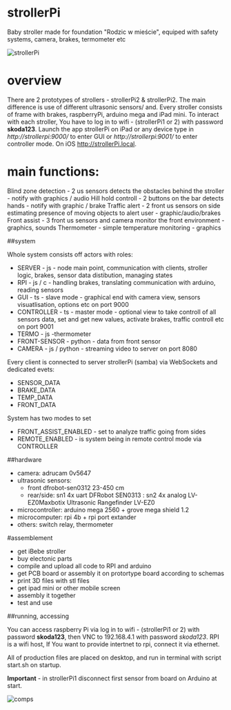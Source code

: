 # strollerPi
Baby stroller made for foundation "Rodzic w mieście", equiped with safety systems, camera, brakes, termometer etc

![strollerPi](https://user-images.githubusercontent.com/101274052/215774084-7d4795f9-ded1-4807-8d0b-fcb180e3feea.png)

# overview
There are 2 prototypes of strollers - strollerPi2 & strollerPi2. The main difference is use of different ultrasonic sensors/ and. Every stroller consists of 
frame with brakes, raspberryPi, arduino mega and iPad mini. To interact with each stroller, You have to log in to wifi - (strollerPi1 or 2) with password **skoda123**. 
Launch the app strollerPi on iPad or any device type in _http://strollerpi:9000/_ to enter GUI or _http://strollerpi:9001/_ to enter controller mode. On iOS http://strollerPi.local.

# main functions:
Blind zone detection - 2 us sensors detects the obstacles behind the stroller - notify with graphics / audio 
Hill hold controll  - 2 buttons on the bar detects hands - notify with graphic / brake
Traffic alert - 2 front us sensors on side estimating  presence of moving objects to alert user - graphic/audio/brakes
Front assist - 3 front us sensors and camera monitor the front environment -  graphics, sounds
Thermometer - simple temperature monitoring - graphics

##system

Whole system consists off actors with roles:
- SERVER - js - node main point, communication with clients, stroller logic, brakes, sensor data distibution, managing states
- RPI - js / c - handling brakes, translating communication with arduino, reading sensors  
- GUI - ts - slave mode - graphical end with camera view, sensors visuatlisation, options etc on port 9000
- CONTROLLER - ts - master mode - optional view to take controll of all sensors data, set and get new values, activate brakes, traffic controll etc on port 9001 
- TERMO - js -thermometer 
- FRONT-SENSOR - python - data from front sensor
- CAMERA - js / python - streaming video to server on port 8080

Every client is connected to server strollerPi (samba) via WebSockets and dedicated evets:

- SENSOR_DATA
- BRAKE_DATA
- TEMP_DATA
- FRONT_DATA

System has two modes to set

- FRONT_ASSIST_ENABLED - set to analyze traffic going from sides
- REMOTE_ENABLED - is system being in remote control mode via CONTROLLER

##hardware
- camera: adrucam 0v5647
- ultrasonic sensors:
  - front dfrobot-sen0312 23-450 cm
  - rear/side: sn1 4x uart DFRobot SEN0313
             : sn2 4x analog LV-EZ0Maxbotix Ultrasonic Rangefinder LV-EZ0
- microcontroller: arduino mega 2560 + grove mega shield 1.2
- microcomputer: rpi 4b + rpi port extander
- others: switch relay, thermometer

#assemblement
- get iBebe stroller
- buy electonic parts
- compile and upload all code to RPI and arduino
- get PCB board or assembly it on protortype board according to schemas
- print 3D files with stl files
- get ipad mini or other mobile screen
- assembly it together
- test and use

##running, accessing

You can access raspberry Pi via log in to wifi - (strollerPi1 or 2) with password **skoda123**, then VNC to 192.168.4.1 with password _skoda123_. RPI is a wifi host, If You want to 
provide intertnet to rpi, connect it via ethernet. 

All of production files are placed on desktop, and run in terminal with script start.sh on startup.

**Important** - in strollerPi1 disconnect first sensor from board on Arduino at start.

![comps](https://user-images.githubusercontent.com/101274052/215776046-4cd49c3d-ba81-4867-96f3-c4d5fc8412cc.png)


